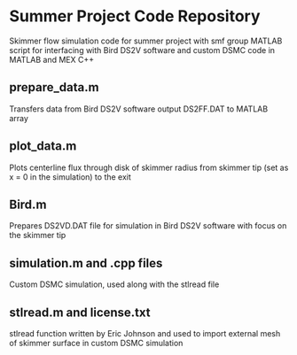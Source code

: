 # Summer Project Code Repository
Skimmer flow simulation code for summer project with smf group
MATLAB script for interfacing with Bird DS2V software and custom DSMC code in MATLAB and MEX C++

## prepare_data.m 
Transfers data from Bird DS2V software output DS2FF.DAT to MATLAB array

## plot_data.m
Plots centerline flux through disk of skimmer radius from skimmer tip (set as x = 0 in the simulation) to the exit

## Bird.m
Prepares DS2VD.DAT file for simulation in Bird DS2V software with focus on the skimmer tip 

## simulation.m and .cpp files
Custom DSMC simulation, used along with the stlread file

## stlread.m and license.txt
stlread function written by Eric Johnson and used to import external mesh of skimmer surface in custom DSMC simulation
